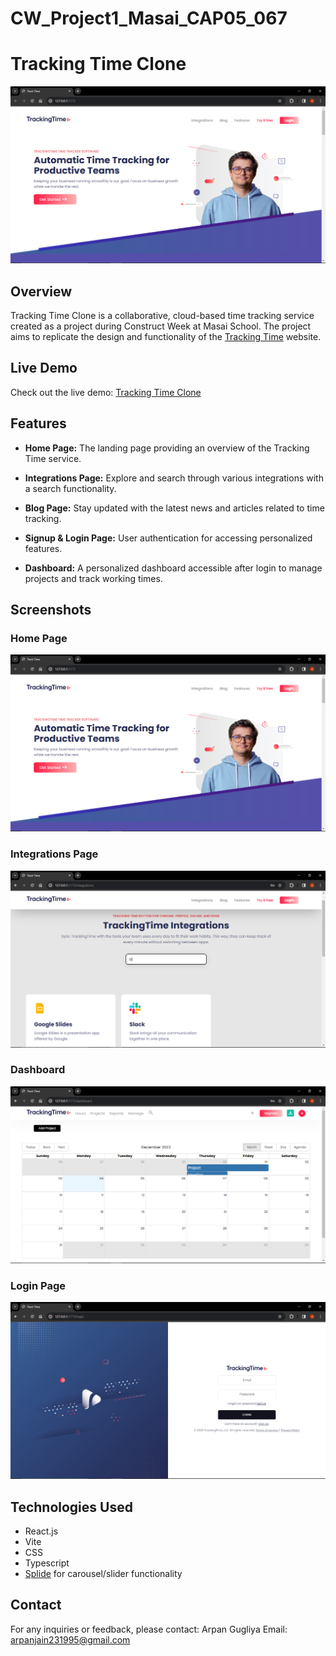 # CW_Project1_Masai_CAP05_067
# Tracking Time Clone

![Tracking Time Clone](./timetracker//src/components/Store/CWMasaiProject-TrackingTimeClone-Home.png)

## Overview

Tracking Time Clone is a collaborative, cloud-based time tracking service created as a project during Construct Week at Masai School. The project aims to replicate the design and functionality of the [Tracking Time](https://trackingtime.co/) website.

## Live Demo

Check out the live demo: [Tracking Time Clone](https://tracking-time-clone.netlify.app/)

## Features

- **Home Page:** The landing page providing an overview of the Tracking Time service.

- **Integrations Page:** Explore and search through various integrations with a search functionality.

- **Blog Page:** Stay updated with the latest news and articles related to time tracking.

- **Signup & Login Page:** User authentication for accessing personalized features.

- **Dashboard:** A personalized dashboard accessible after login to manage projects and track working times.

## Screenshots

### Home Page
![Home Page](./timetracker//src/components/Store/CWMasaiProject-TrackingTimeClone-Home.png)

### Integrations Page
![Integrations Page](./timetracker//src/components/Store/CWMasaiProject-TrackingTimeClone-Integrations.png)

### Dashboard
![Dashboard](./timetracker//src/components/Store/CWMasaiProject-TrackingTimeClone-Dashboard.png)

### Login Page
![Login Page](./timetracker//src/components/Store/CWMasaiProject-TrackingTimeClone-Login.png)

## Technologies Used

- React.js
- Vite
- CSS
- Typescript
- [Splide](https://splidejs.com/) for carousel/slider functionality

## Contact

For any inquiries or feedback, please contact:
Arpan Gugliya
Email: arpanjain231995@gmail.com